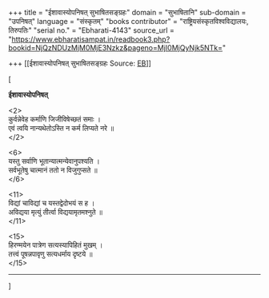 +++
title = "ईशावास्योपनिषत् सुभाषितसङ्ग्रहः"
domain = "सुभाषितानि"
sub-domain = "उपनिषत्"
language = "संस्कृतम्"
"books contributor" = "राष्ट्रियसंस्कृतविश्वविद्यालयः, तिरुपतिः"
"serial no." = "Ebharati-4143"
source_url = "https://www.ebharatisampat.in/readbook3.php?bookid=NjQzNDUzMjM0MjE3Nzkz&pageno=MjI0MjQyNjk5NTk="

+++
[[ईशावास्योपनिषत् सुभाषितसङ्ग्रहः	Source: [EB](https://www.ebharatisampat.in/readbook3.php?bookid=NjQzNDUzMjM0MjE3Nzkz&pageno=MjI0MjQyNjk5NTk=)]]

\[





 

**ईशावास्योपनिषत्**


\<2\>  
 कुर्वन्नेवेह कर्माणि जिजीविषेच्छतं समाः ।  
 एवं त्वयि नान्यथेतोऽस्ति न कर्म लिप्यते नरे ॥  
\</2\> 

\<6\>  
 यस्तु सर्वाणि भूतान्यात्मन्येवानुपश्यति ।  
 सर्वभूतेषु चात्मानं ततो न विजुगुप्सते ॥  
\</6\>

\<11\>  
 विद्यां चाविद्यां च यस्तद्वेदोभयं स ह ।  
 अविद्यया मृत्युं तीर्त्वा विद्ययामृतमश्नुते ॥  
\</11\>

\<15\>  
 हिरण्मयेन पात्रेण सत्यस्यापिहितं मुखम् ।  
 तत्त्वं पूषन्नपावृणु सत्यधर्माय दृष्टये ॥  
\</15\>  


----------------------------------------------------




\]
